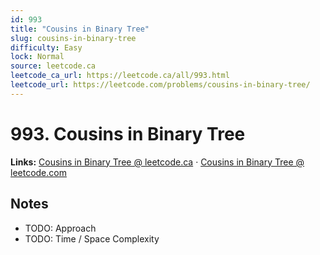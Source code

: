 ```yaml
--- 
id: 993
title: "Cousins in Binary Tree"
slug: cousins-in-binary-tree
difficulty: Easy
lock: Normal
source: leetcode.ca
leetcode_ca_url: https://leetcode.ca/all/993.html
leetcode_url: https://leetcode.com/problems/cousins-in-binary-tree/
---
```


# 993. Cousins in Binary Tree

**Links:** [Cousins in Binary Tree @ leetcode.ca](https://leetcode.ca/all/993.html) · [Cousins in Binary Tree @ leetcode.com](https://leetcode.com/problems/cousins-in-binary-tree/)

## Notes
- TODO: Approach
- TODO: Time / Space Complexity
